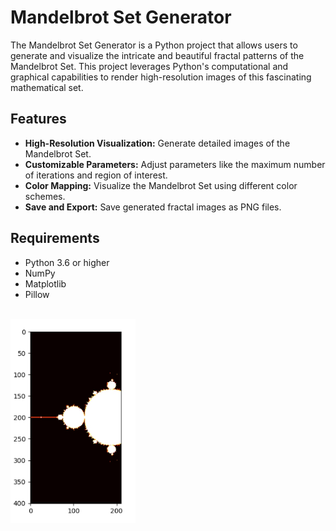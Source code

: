 # Mandelbrot Set Generator

The Mandelbrot Set Generator is a Python project that allows users to generate and visualize the intricate and beautiful fractal patterns of the Mandelbrot Set. This project leverages Python's computational and graphical capabilities to render high-resolution images of this fascinating mathematical set.

## Features

- **High-Resolution Visualization:** Generate detailed images of the Mandelbrot Set.
- **Customizable Parameters:** Adjust parameters like the maximum number of iterations and region of interest.
- **Color Mapping:** Visualize the Mandelbrot Set using different color schemes.
- **Save and Export:** Save generated fractal images as PNG files.

## Requirements

- Python 3.6 or higher
- NumPy
- Matplotlib
- Pillow



<br/>
<img src="./readme_assets/Figure_1.jpg" alt = "draft 1" width="200px">
